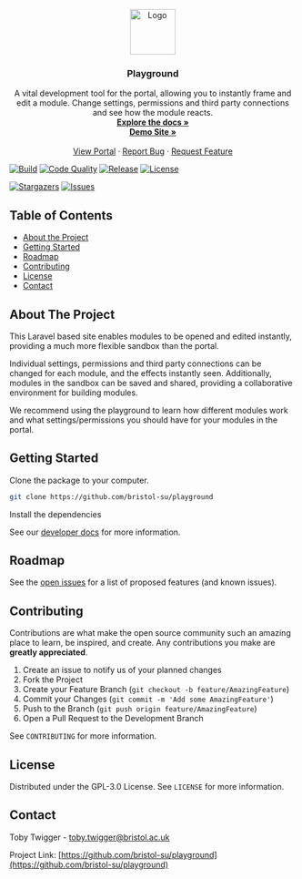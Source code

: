 <p align="center">
  <a href="https://github.com/bristol-su/repo">
    <img src="https://s3.eu-west-2.amazonaws.com/bristol-su-static-bucket/committee-portal/su-logo.jpg" alt="Logo" width="80" height="80">
  </a>

  <h3 align="center">Playground</h3>

  <p align="center">
    A vital development tool for the portal, allowing you to instantly frame and edit a module. Change settings, permissions and third party connections and see how the module reacts.
    <br />
    <a href="https://docs.bristolsustaging.co.uk"><strong>Explore the docs »</strong></a>
    <br />
    <a href="https://playground.bristolsustaging.co.uk"><strong>Demo Site »</strong></a>
    <br />
    <br />
    <a href="https://github.com/bristol-su/portal">View Portal</a>
    ·
    <a href="https://github.com/bristol-su/playground/issues/new?template=bug_report.md">Report Bug</a>
    ·
    <a href="https://github.com/bristol-su/playground/issues/new?template=feature_request.md">Request Feature</a>
  </p>
</p>

<!-- PROJECT SHIELDS -->
<!--
*** I'm using markdown "reference style" links for readability.
*** Reference links are enclosed in brackets [ ] instead of parentheses ( ).
*** See the bottom of this document for the declaration of the reference variables
*** for contributors-url, forks-url, etc. This is an optional, concise syntax you may use.
*** https://www.markdownguide.org/basic-syntax/#reference-style-links
-->

[![Build][build-status-shield]][build-status-url]
[![Code Quality][code-quality-shield]][code-quality-url]
[![Release][release-shield]][release-url]
[![License][license-shield]][license-url]

[![Stargazers][stars-shield]][stars-url]
[![Issues][issues-shield]][issues-url]

<!-- TABLE OF CONTENTS -->
## Table of Contents

* [About the Project](#about-the-project)
* [Getting Started](#getting-started)
* [Roadmap](#roadmap)
* [Contributing](#contributing)
* [License](#license)
* [Contact](#contact)


## About The Project

This Laravel based site enables modules to be opened and edited instantly, providing a much more flexible sandbox than the portal.

Individual settings, permissions and third party connections can be changed for each module, and the effects instantly seen. Additionally, modules in the sandbox can be saved and shared, providing a collaborative environment for building modules.

We recommend using the playground to learn how different modules work and what settings/permissions you should have for your modules in the portal.

## Getting Started

Clone the package to your computer.
```sh
git clone https://github.com/bristol-su/playground
```

Install the dependencies

See our [developer docs](https://docs.bristolsustaging.co.uk/books/framework-development/chapter/playground) for more information.

<!-- ROADMAP -->
## Roadmap

See the [open issues](https://github.com/github_username/repo/issues) for a list of proposed features (and known issues).


<!-- CONTRIBUTING -->
## Contributing

Contributions are what make the open source community such an amazing place to learn, be inspired, and create. Any contributions you make are **greatly appreciated**.

1. Create an issue to notify us of your planned changes
2. Fork the Project
3. Create your Feature Branch (`git checkout -b feature/AmazingFeature`)
4. Commit your Changes (`git commit -m 'Add some AmazingFeature'`)
5. Push to the Branch (`git push origin feature/AmazingFeature`)
6. Open a Pull Request to the Development Branch

See `CONTRIBUTING` for more information.

<!-- LICENSE -->
## License

Distributed under the GPL-3.0 License. See `LICENSE` for more information.


<!-- CONTACT -->
## Contact

Toby Twigger - [toby.twigger@bristol.ac.uk](mailto:toby.twigger@bristol.ac.uk)

Project Link: [https://github.com/bristol-su/playground](https://github.com/bristol-su/playground)




<!-- MARKDOWN LINKS & IMAGES -->
<!-- https://www.markdownguide.org/basic-syntax/#reference-style-links -->
[release-shield]: https://img.shields.io/github/v/release/bristol-su/playground?include_prereleases&style=for-the-badge
[release-url]: https://github.com/bristol-su/playground/releases
[coverage-shield]: https://img.shields.io/scrutinizer/coverage/g/bristol-su/playground/master?style=for-the-badge
[coverage-url]: https://scrutinizer-ci.com/g/bristol-su/playground/build-status/masterhttps://github.com/bristol-su/playground
[build-status-shield]: https://img.shields.io/scrutinizer/build/g/bristol-su/playground/master?style=for-the-badge
[build-status-url]: https://scrutinizer-ci.com/g/bristol-su/playground/build-status/master
[downloads-shield]: https://img.shields.io/packagist/dt/bristol-su/playground?style=for-the-badge
[downloads-url]: https://packagist.org/packages/bristol-su/playground
[code-quality-shield]: https://img.shields.io/scrutinizer/quality/g/bristol-su/playground/master?style=for-the-badge
[code-quality-url]: https://scrutinizer-ci.com/g/bristol-su/playground/?branch=master
[stars-shield]: https://img.shields.io/github/stars/bristol-su/playground?style=for-the-badge
[stars-url]: https://github.com/bristol-su/playground/stargazers
[issues-shield]: https://img.shields.io/github/issues/bristol-su/playground?style=for-the-badge
[issues-url]: https://github.com/bristol-su/playground/issues
[license-shield]: https://img.shields.io/github/license/bristol-su/playground?style=for-the-badge
[license-url]: https://github.com/bristol-su/playground/blob/master/LICENCE.md
